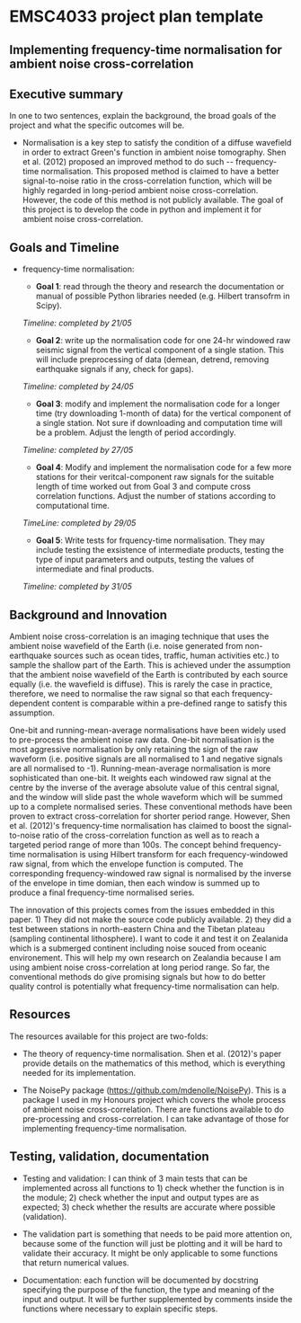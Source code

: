 # EMSC4033 project plan template

## Implementing frequency-time normalisation for ambient noise cross-correlation

## Executive summary

In one to two sentences, explain the background, the broad goals of the project and what the specific outcomes will be.

- Normalisation is a key step to satisfy the condition of a diffuse wavefield in order to extract Green's function in ambient noise tomography. Shen et al. (2012) proposed an improved method to do such -- frequency-time normalisation. This proposed method is claimed to have a better signal-to-noise ratio in the cross-correlation function, which will be highly regarded in long-period ambient noise cross-correlation. However, the code of this method is not publicly available. The goal of this project is to develop the code in python and implement it for ambient noise cross-correlation. 



## Goals and Timeline 

- frequency-time normalisation: 

    - **Goal 1**: read through the theory and research the documentation or manual of possible Python libraries needed (e.g. Hilbert transofrm in Scipy). 
    
    *Timeline: completed by 21/05*
    
    - **Goal 2**: write up the normalisation code for one 24-hr windowed raw seismic signal from the vertical component of a single station. This will include   preprocessing of data (demean, detrend, removing earthquake signals if any, check for gaps). 
    
    *Timeline: completed by 24/05*
    
    - **Goal 3**: modify and implement the normalisation code for a longer time (try downloading 1-month of data) for the vertical component of a single station. Not sure if downloading and computation time will be a problem. Adjust the length of period accordingly. 
    
    *Timeline: completed by 27/05*

    - **Goal 4**: Modify and implement the normalisation code for a few more stations for their veritcal-component raw signals for the suitable length of time worked out from Goal 3 and compute cross correlation functions. Adjust the number of stations according to computational time. 

    *TimeLine: completed by 29/05*
   
    - **Goal 5**: Write tests for frquency-time normalisation. They may include testing the exsistence of intermediate products, testing the type of input parameters and outputs, testing the values of intermediate and final products. 
    
    *Timeline: completed by 31/05*
    
    
## Background and Innovation  

Ambient noise cross-correlation is an imaging technique that uses the ambient noise wavefield of the Earth (i.e. noise generated from non-earthquake sources such as ocean tides, traffic, human activities etc.) to sample the shallow part of the Earth. This is achieved under the assumption that the ambient noise wavefield of the Earth is contributed by each source equally (i.e. the wavefield is diffuse). This is rarely the case in practice, therefore, we need to normalise the raw signal so that each frequency-dependent content is comparable within a pre-defined range to satisfy this assumption. 

One-bit and running-mean-average normalisations have been widely used to pre-process the ambient noise raw data. One-bit normalisation is the most aggressive normalisation by only retaining the sign of the raw waveform (i.e. positive signals are all normalised to 1 and negative signals are all normalised to -1). Running-mean-average normalisation is more sophisticated than one-bit. It weights each windowed raw signal at the centre by the inverse of the average absolute value of this central signal, and the window will slide past the whole waveform which will be summed up to a complete normalised series. These conventional methods have been proven to extract cross-correlation for shorter period range. However, Shen et al. (2012)'s frequency-time normalisation has claimed to boost the signal-to-noise ratio of the cross-correlation function as well as to reach a targeted period range of more than 100s. The concept behind frequency-time normalisation is using Hilbert transform for each frequency-windowed raw signal, from which the envelope function is computed. The corresponding frequency-windowed raw signal is normalised by the inverse of the envelope in time domian, then each window is summed up to produce a final frequency-time normalised series. 


The innovation of this projects comes from the issues embedded in this paper. 1) They did not make the source code publicly available. 2) they did a test between stations in north-eastern China and the Tibetan plateau (sampling continental lithosphere). I want to code it and test it on Zealanida which is a submerged continent including noise souced from oceanic environement. This will help my own research on Zealandia because I am using ambient noise cross-correlation at long period range. So far, the conventional methods do give promising signals but how to do better quality control is potentially what frequency-time normalisation can help. 

## Resources 

The resources available for this project are two-folds: 

- The theory of requency-time normalisation. Shen et al. (2012)'s paper provide details on the mathematics of this method, which is everything needed for its implementation. 

- The NoisePy package (https://github.com/mdenolle/NoisePy). This is a package I used in my Honours project which covers the whole process of ambient noise cross-correlation. There are functions available to do pre-processing and cross-correlation. I can take advantage of those for implementing frequency-time normalisation. 

## Testing, validation, documentation

- Testing and validation: I can think of 3 main tests that can be implemented across all functions to 1) check whether the function is in the module; 2) check whether the input and output types are as expected; 3) check whether the results are accurate where possible (validation). 

- The validation part is something that needs to be paid more attention on, because some of the function will just be plotting and it will be hard to validate their accuracy. It might be only applicable to some functions that return numerical values. 

- Documentation: each function will be documented by docstring specifying the purpose of the function, the type and meaning of the input and output. It will be further supplemented by comments inside the functions where necessary to explain specific steps. 


